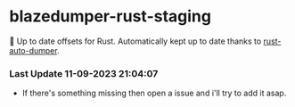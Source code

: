# blazedumper-rust-staging

🚀 Up to date offsets for Rust. Automatically kept up to date thanks to [rust-auto-dumper](https://github.com/Akandesh/rust-auto-dumper).


### Last Update 11-09-2023 21:04:07
- If there's something missing then open a issue and i'll try to add it asap.